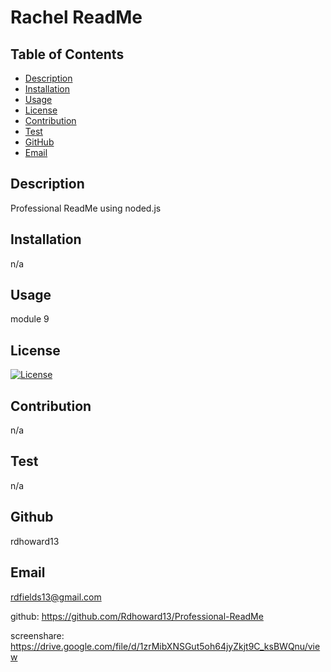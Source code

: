# Rachel ReadMe

## Table of Contents

- [Description](#description)
- [Installation](#installation)
- [Usage](#usage)
- [License](#license)
- [Contribution](#contribution)
- [Test](#test)
- [GitHub](#github)
- [Email](#email)

## Description

Professional ReadMe using noded.js

## Installation

n/a

## Usage

module 9

## License

[![License](https://img.shields.io/badge/License-Apache_2.0-blue.svg)](https://opensource.org/licenses/Apache-2.0)

## Contribution

n/a

## Test

n/a

## Github

rdhoward13

## Email

rdfields13@gmail.com

github:
https://github.com/Rdhoward13/Professional-ReadMe

screenshare:
https://drive.google.com/file/d/1zrMibXNSGut5oh64jyZkjt9C_ksBWQnu/view
